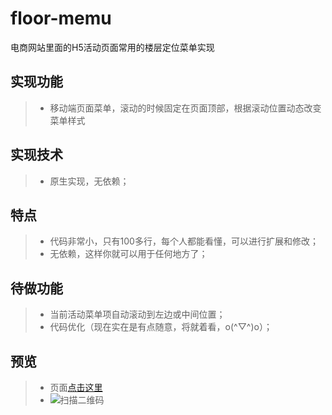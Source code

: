 # floor-memu
电商网站里面的H5活动页面常用的楼层定位菜单实现

## 实现功能
> *  移动端页面菜单，滚动的时候固定在页面顶部，根据滚动位置动态改变菜单样式

## 实现技术
> *  原生实现，无依赖；

## 特点
> *  代码非常小，只有100多行，每个人都能看懂，可以进行扩展和修改；
> *  无依赖，这样你就可以用于任何地方了；

## 待做功能
> * 当前活动菜单项自动滚动到左边或中间位置；
> * 代码优化（现在实在是有点随意，将就着看，o(^▽^)o）；

## 预览
> * 页面[点击这里](https://yangyuji.github.io/floorMemu/demo.html)
> * ![扫描二维码](https://github.com/yangyuji/floorMemu/blob/master/qrcode.png)